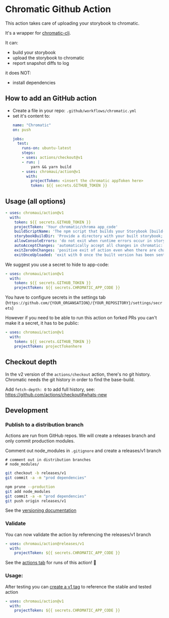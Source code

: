 # Chromatic Github Action

This action takes care of uploading your storybook to chromatic.

It's a wrapper for [chromatic-cli](https://github.com/chromaui/chromatic-cli).

It can:
  - build your storybook
  - upload the storybook to chromatic
  - report snapshot diffs to log

it does NOT:
  - install dependencies

## How to add an GitHub action

- Create a file in your repo: `.github/workflows/chromatic.yml`
- set it's content to:
  ```yml
  name: "Chromatic"
  on: push

  jobs:
    test:
      runs-on: ubuntu-latest
      steps:
      - uses: actions/checkout@v1
      - run: |
          yarn && yarn build
      - uses: chromaui/action@v1
        with: 
          projectToken: <insert the chromatic appToken here>
          token: ${{ secrets.GITHUB_TOKEN }}
  ```

## Usage (all options)

```yaml
- uses: chromaui/action@v1
  with:
    token: ${{ secrets.GITHUB_TOKEN }}
    projectToken: 'Your chromatic/chroma app_code'
    buildScriptName: 'The npm script that builds your Storybook [build-storybook]'
    storybookBuildDir: 'Provide a directory with your built storybook; use if you've already built your storybook'
    allowConsoleErrors: 'do not exit when runtime errors occur in storybook'
    autoAcceptChanges: 'automatically accept all changes in chromatic: boolean or branchname'
    exitZeroOnChanges: 'positive exit of action even when there are changes: boolean or branchname'
    exitOnceUploaded: 'exit with 0 once the built version has been sent to chromatic: boolean or branchname'
```


We suggest you use a secret to hide to app-code:

```yaml
- uses: chromaui/action@v1
  with:
    token: ${{ secrets.GITHUB_TOKEN }}
    projectToken: ${{ secrets.CHROMATIC_APP_CODE }}
```

You have to configure secrets in the settings tab (`https://github.com/{YOUR_ORGANSATION}/{YOUR_REPOSITORY}/settings/secrets`)

However if you need to be able to run this action on forked PRs you can't make it a secret, it has to be public:

```yaml
- uses: chromaui/action@v1
  with:
    token: ${{ secrets.GITHUB_TOKEN }}
    projectToken: projectTokenhere
```

## Checkout depth

In the v2 version of the `actions/checkout` action, there's no git history. Chromatic needs the git history in order to find the base-build.

Add `fetch-depth: 0` to add full history, see: https://github.com/actions/checkout#whats-new

## Development

### Publish to a distribution branch

Actions are run from GitHub repos. We will create a releases branch and only commit production modules. 

Comment out node_modules in `.gitignore` and create a releases/v1 branch
```plaintext
# comment out in distribution branches
# node_modules/
```

```sh
git checkout -b releases/v1
git commit -a -m "prod dependencies"
```

```sh
npm prune --production
git add node_modules
git commit -a -m "prod dependencies"
git push origin releases/v1
```

See the [versioning documentation](https://github.com/actions/toolkit/blob/master/docs/action-versioning.md)

### Validate

You can now validate the action by referencing the releases/v1 branch

```yaml
- uses: chromaui/action@releases/v1
  with:
    projectToken: ${{ secrets.CHROMATIC_APP_CODE }}
```

See the [actions tab](https://github.com/chromaui/action/actions) for runs of this action! :rocket:

### Usage:

After testing you can [create a v1 tag](https://github.com/actions/toolkit/blob/master/docs/action-versioning.md) to reference the stable and tested action

```yaml
- uses: chromaui/action@v1
  with:
    projectToken: ${{ secrets.CHROMATIC_APP_CODE }}
```
